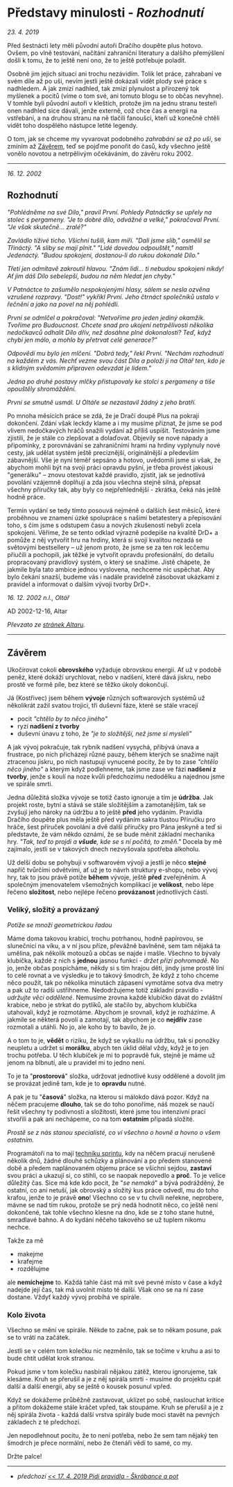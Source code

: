 # Představy minulosti - *Rozhodnutí*

*23. 4. 2019*

Před šestnácti lety měli původní autoři Dračího doupěte plus hotovo. Ovšem, po vlně testování, načítání zahraniční literatury a dalšího přemýšlení došli k tomu, že to ještě není ono, že to ještě potřebuje poladit.

Osobně jim jejich situaci ani trochu nezávidím. Tolik let práce, zahrabaní ve svém díle až po uši, nevím jestli ještě dokázali vidět plody své práce s nadhledem. A jak zmizí nadhled, tak zmizí plynulost a přirozený tok myšlenek a pocitů (víme o tom své, ani tomuto blogu se to občas nevyhne). V tomhle byli původní autoři v kleštích, protože jim na jednu stranu testeři onen nadhled sice dávali, jenže externě, což chce čas a energii na vstřebání, a na druhou stranu na ně tlačili fanoušci, kteří už konečně chtěli vidět toho dospělého nástupce letité legendy.

O tom, jak se chceme my vyvarovat podobného *zahrabání se až po uši*, se zmíním až [Závěrem](Závěrem), teď se pojďme ponořit do časů, kdy všechno ještě vonělo novotou a netrpělivým očekáváním, do závěru roku 2002.

---
*16. 12. 2002*

## Rozhodnutí

*"Pohlédněme na své Dílo," pravil První. Pohledy Patnáctky se upřely na stolec s pergameny.
	"Je to dobré dílo, odvážné a velké," pokračoval První. "Je však skutečně... zralé?"*

*Zavládlo tíživé ticho. Všichni tušili, kam míří.
"Dali jsme slib," osmělil se Třináctý. "A sliby se mají plnit."
"Lidé dovedou odpouštět," namítl Jedenáctý. "Budou spokojeni, dostanou-li do rukou dokonalé Dílo."*

*Třetí jen odmítavě zakroutil hlavou. "Znám lidi... ti nebudou spokojeni nikdy! Ať jim dáš Dílo sebelepší, budou na něm hledat jen chyby."*

*V Patnáctce to zašumělo nespokojenými hlasy, sálem se nesla ozvěna vzrušené rozpravy.
"Dost!" vykřikl První. Jeho čtrnáct společníků ustalo v řečnění a jako na povel na něj pohlédli.*

*První se odmlčel a pokračoval: "Netvoříme pro jeden jediný okamžik. Tvoříme pro Budoucnost. Chcete snad pro ukojení netrpělivosti několika nedočkavců odhalit Dílo dřív, než dosáhne plné dokonalosti? Teď, když chybí jen málo, a mohlo by přetrvat celé generace?"*

*Odpovědí mu bylo jen mlčení.
"Dobrá tedy," řekl První. "Nechám rozhodnutí na každém z vás. Nechť vezme svou část Díla a položí ji na Oltář ten, kdo je s klidným svědomím připraven odevzdat je lidem."*

*Jedna po druhé postavy mlčky přistupovaly ke stolci s pergameny a tiše opouštěly shromáždění.*

*První se smutně usmál. U Oltáře se nezastavil žádný z jeho bratří.*

Po mnoha měsících práce se zdá, že je Dračí doupě Plus na pokraji dokončení. Zdání však leckdy
    klame a i my musíme přiznat, že jsme se pod vlivem nedočkavých hráčů snažili vydání až příliš
    uspíšit. Testováním jsme zjistili, že je stále co zlepšovat a dolaďovat. Objevily se nové nápady
    a připomínky, z porovnávání se zahraničními hrami na hrdiny vyplynuly nové cesty, jak udělat
    systém ještě preciznější, originálnější a především zábavnější. Vše je nyní téměř sepsáno a
    hotovo, uvědomili jsme si však, že abychom mohli být na svoji práci opravdu pyšní, je třeba
    provést jakousi "generálku" – znovu otestovat každé pravidlo, zjistit, jak se jednotlivá
    povolání vzájemně doplňují a zda jsou všechna stejně silná, přepsat všechny příručky tak, aby
    byly co nejpřehlednější - zkrátka, čeká nás ještě hodně práce.

Termín vydání se tedy tímto posouvá nejméně o dalších šest měsíců, které proběhnou ve znamení
    úzké spolupráce s našimi betatestery a přepisování toho, s čím jsme s odstupem času a nových
    zkušeností nebyli zcela spokojeni. Věříme, že se tento odklad výrazně podepíše na kvalitě DrD+ a
    pomůže z něj vytvořit hru na hrdiny, která si svojí kvalitou nezadá se světovými bestsellery –
    už jenom proto, že jsme se za ten rok lecčemu přiučili a pochopili, jak těžké je vytvořit
    opravdu profesionální, do detailu propracovaný pravidlový systém, o který se snažíme. Jistě
    chápete, že jakmile byla tato ambice jednou vyslovena, nechceme nic uspěchat. Aby bylo čekání
    snazší, budeme vás i nadále pravidelně zásobovat ukázkami z pravidel a informovat o dalším
    vývoji tvorby DrD+.

*16. 12. 2002 n.l., Oltář*

AD 2002-12-16, Altar

*Převzato ze [stránek Altaru](https://www.altar.cz/drdplus/rozhodnuti.html).*

---

## Závěrem

Ukočírovat cokoli **obrovského** vyžaduje obrovskou energii. Ať už v podobě peněz, které dokáží urychlovat, nebo v nadšení, které dává jiskru, nebo prostě ve formě píle, bez které se těžko úkoly dokončují.

Já (Kostřivec) jsem během **vývoje** různých softwarových systémů už několikrát zažil svatou trojici, tři duševní fáze, které se stále vracejí

- pocit *"chtělo by to něco jiného"*
- ryzí **nadšení z tvorby**
- duševní únavu z toho, že *"je to složitější, než jsme si mysleli"*

A jak vývoj pokračuje, tak rybník nadšení vysychá, přibývá únava a frustrace, po nich přicházejí různé pauzy, během kterých se snažíme najít ztracenou jiskru, po nich nastupují vynucené pocity, že by to zase *"chtělo něco jiného"* a kterým když podlehneme, tak jsme zase ve fázi **nadšení z tvorby**, jenže s koulí na noze kvůli předchozímu nedodělku a najednou jsme ve spirále smrti.

Jedna důležitá složka vývoje se totiž často ignoruje a tím je **údržba**. Jak projekt roste, bytní a stává se stále složitějším a zamotanějším, tak se zvyšují jeho nároky na údržbu a to ještě **před** jeho vydáním. Pravidla Dračího doupěte plus měla ještě před vydáním sakra tlustou Příručku pro hráče, šest příruček povolání a dvě další příručky pro Pána jeskyně a teď si představte, že vám někdo oznámí, že se bude měnit základní mechanika hry. *"Tak, teď to projdi a **všude**, kde se s ní počítá, to změň."* Docela by mě zajímalo, jestli se v takových dnech nezvyšovala spotřeba alkoholu.

Už delší dobu se pohybuji v softwarovém vývoji a jestli je něco **stejné** napříč tvůrčími odvětvími, ať už je to návrh struktury e-shopu, nebo vývoj hry, tak to jsou právě potíže **během** vývoje, ještě **před** zveřejněním.
A společným jmenovatelem všemožných komplikací je **velikost**, nebo lépe řečeno **složitost**, nebo nejlépe řečeno **provázanost** jednotlivých částí.

### Veliký, složitý a provázaný
*Potíže se množí geometrickou řadou*

Máme doma takovou krabici, trochu potrhanou, hodně papírovou, se slunečnicí na víku, a v ní jsou příze, převážně bavlněné, sem tam nějaká ta umělina, pak několik motouzů a občas se najde i mašle. Všechno to bývaly klubíčka, každé z nich s **jednou** jasnou funkcí - *držet přízi pohromadě*. No jo, jenže občas pospícháme, někdy si s tím hrajou děti, jindy jsme prostě líní to celé rovnat a ve výsledku je to takový šmodrch, že když z toho chceme něco použít, tak po několika minutách zápasení vymotáme sotva dva metry a pak už to radši ustřihneme.
Nedodržujeme totiž základní pravidlo - *udržujte věci oddělené*. Nemusíme zrovna každé klubíčko dávat do zvláštní krabice, nebo je strkat do pytlíků, ale stačilo by, abychom klubíčka utahovali, když je rozmotáme. Abychom je srovnali, když je rozházíme. A jakmile se některá povolí a zamotají, tak abychom je co **nejdřív** zase rozmotali a utáhli. No jo, ale koho by to bavilo, že jo.

A o tom to je, **vědět** o riziku, že když se vykašlu na údržbu, tak si ponožky neupletu a udržet si **morálku**, abych ten úklid dělal vždy, když je to jen trochu potřeba. U těch klubíček je mi to popravdě fuk, stejně je máme už jenom na blbnutí, ale u pravidel mi to jedno není.

To je ta "**prostorová**" složka, udržovat jednotlivé kusy oddělené a dovolit jim se provázat jedině tam, kde je to **opravdu** nutné.

A pak je tu "**časová**" složka, na kterou si málokdo dává pozor. Když na něčem pracujeme **dlouho**, tak se do toho ponoříme, náš mozek se naučí řešit všechny ty podivnosti a složitosti, které jsme tou intenzivní prací stvořili a pak ani nechápeme, co na tom **ostatním** připadá složité.

*Prostě se z nás stanou specialisté, co ví všechno o hovně a hovno o všem ostatním.*

Programátoři na to mají [techniku sprintu](https://soch.cz/blog/management/agile/scrum-management/kratke-vyvojove-cykly-sprinty/), kdy na něčem pracují nerušeně několik dnů, žádné dlouhé schůzky a plánování a po předem stanovené době a předem naplánovaném objemu práce se všichni sejdou, **zastaví** svou práci a ukazují si, co stihli, co se naopak nepovedlo a **proč**. To je velice důležitý čas. Sice má kde kdo pocit, že "*se nemaká*" a bývá podrážděný, že ostatní, co ani netuší, jak obrovský a složitý kus práce odvedl, mu do toho krafou, jenže to je právě **ono**! Všechno co se v tu chvíli neřekne, neprobere, mávne se nad tím rukou, protože se prý nedá hodnotit něco, co ještě není dokončené, tak tohle všechno klesne na dno, kde se z toho stane hutné, smradlavé bahno. A do kydání něčeho takového se už tuplem nikomu nechce.

Takže za mě

- makejme
- krafejme
- rozdělujme

ale **nemíchejme** to. Každá tahle část má mít své pevné místo v čase a když nadejde její čas, tak má uvolnit místo té další. Však ono se na ní zase dostane. Vždyť každý vývoj probíhá ve spirále.

### Kolo života
Všechno se mění ve spirále. Někde to začne, pak se to někam posune, pak se to vrátí na začátek.

Jestli se v celém tom kolečku nic nezměnilo, tak se točíme v kruhu a asi to bude chtít udělat krok stranou.

Pokud jsme v tom kolečku nasbírali nějakou zátěž, kterou ignorujeme, tak klesáme. Kruh se přerušil a je z něj spirála smrti - musíme do projektu cpát další a další energii, aby se ještě o kousek posunul vpřed.

Když se dokážeme průběžně zastavovat, uklízet po sobě, naslouchat kritice a přitom dokážeme stále kráčet vpřed, tak stoupáme. Kruh se přerušil a je z něj spirála života - každá další vrstva spirály bude moci stavět na pevných základech z té předchozí.

Jen nepodlehnout pocitu, že to není potřeba, nebo že sem tam nějaký ten šmodrch je přece normální, nebo že čtenáři vědí to samé, co my.

Držte palce!

---
- *předchozí [<< 17. 4. 2019 Pidi pravidla - Škrábance a pot](2019-04-17-pidi_pravidla_skrabance_a_pot.md)*
